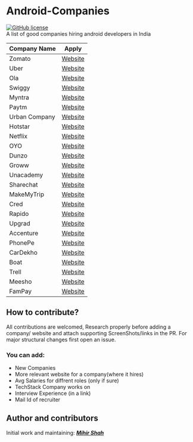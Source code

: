 # Android-Companies
[![GitHub license](https://img.shields.io/badge/License-MIT-blue.svg)](LICENSE)
<br>
A list of good companies hiring android developers in India

| Company Name  | Apply |
| ------------- | ------------- |
| Zomato | <a href="">Website</a> |
| Uber| <a href="">Website</a>  |
| Ola| <a href="">Website</a>  |
| Swiggy| <a href="">Website</a>  |
| Myntra| <a href="">Website</a>  |
| Paytm| <a href="">Website</a>  |
| Urban Company| <a href="">Website</a>  |
| Hotstar| <a href="">Website</a> |
| Netflix| <a href="">Website</a>  |
| OYO| <a href="">Website</a>  |
| Dunzo| <a href="">Website</a>  |
| Groww| <a href="">Website</a>  |
| Unacademy| <a href="">Website</a>  |
| Sharechat| <a href="">Website</a>  |
| MakeMyTrip| <a href="">Website</a>  |
| Cred| <a href="">Website</a>  |
| Rapido| <a href="">Website</a>  |
| Upgrad| <a href="">Website</a>  |
| Accenture| <a href="">Website</a>  |
| PhonePe| <a href="">Website</a>  |
| CarDekho| <a href="">Website</a>  |
| Boat| <a href="">Website</a>  |
| Trell| <a href="">Website</a>  |
| Meesho| <a href="">Website</a>  |
| FamPay| <a href="">Website</a>  |


## How to contribute?
All contributions are welcomed, Research properly before adding a company/ website and attach supporting ScreenShots/links in the PR. For major structural changes first open an issue.
### You can add:
- New Companies
- More relevant website for a company(where it hires)
- Avg Salaries for diffrent roles (only if sure)
- TechStack Company works on 
- Interview Experience (in a link)
- Mail Id of recruiter

## Author and contributors
Initial work and maintaining: <a href="https://github.com/Miihir79">***Mihir Shah***</a> <br>

